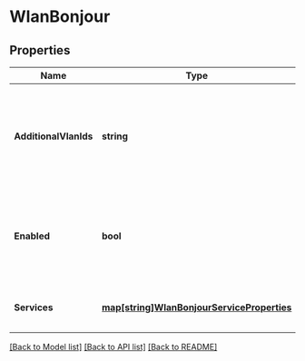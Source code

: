 # WlanBonjour

## Properties
Name | Type | Description | Notes
------------ | ------------- | ------------- | -------------
**AdditionalVlanIds** | **string** | comma sperated list of additional VLAN IDs (on the LAN side or from other WLANs) should we be forwarding bonjour queries/responses | [default to null]
**Enabled** | **bool** | whether to enable bonjour for this WLAN. Once enabled, limit_bcast is assumed true, allow_mdns is assumed false | [optional] [default to false]
**Services** | [**map[string]WlanBonjourServiceProperties**](wlan_bonjour_service_properties.md) | what services are allowed.  Property key is the service name | [default to null]

[[Back to Model list]](../README.md#documentation-for-models) [[Back to API list]](../README.md#documentation-for-api-endpoints) [[Back to README]](../README.md)


